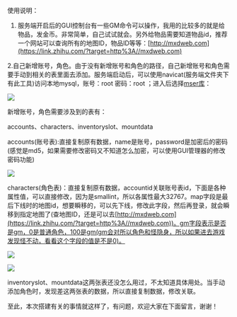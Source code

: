 使用说明：

1. 服务端开启后的GUI控制台有一些GM命令可以操作，我用的比较多的就是给物品，发金币。非常简单，自己试试就会。另外给物品需要知道物品id，推荐一个网站可以查询所有的地图ID，物品ID等等：[http://mxdweb.com](https://link.zhihu.com/?target=http%3A//mxdweb.com)

2.自己新增账号，角色。由于没有新增账号和角色的路径，自己新增账号和角色需要手动到相关的表里面去添加。服务端启动后，可以使用navicat(服务端文件夹下有此工具)访问本地mysql，账号：root 密码：root ；进入后选择[mser库](https://zhida.zhihu.com/search?content_id=175410854&content_type=Article&match_order=1&q=mser%E5%BA%93&zhida_source=entity)：  

![](https://pic2.zhimg.com/v2-0cdd30e87551c9af38abeeac240775a5_1440w.jpg)

  

新增账号，角色需要涉及到的表有：

accounts、characters、inventoryslot、mountdata

accounts(账号表):直接复制原有数据，name是账号，password是加密后的密码(感觉是md5，如果需要修改密码又不知道怎么加密，可以使用GUI管理器的修改密码功能)  

![](https://pica.zhimg.com/v2-ed6d43b6a14ea45fa98a7a2d10b3accc_1440w.png)

  

characters(角色表)：直接复制原有数据，accountid关联账号表id，下面是各种属性值，可以直接修改，因为是smallint，所以各属性最大32767。map字段是最后下线时的地图id，想要瞬移的，可以先下线，修改此字段，然后再登录，就会瞬移到指定地图了(查地图ID，还是可以去[http://mxdweb.com](https://link.zhihu.com/?target=http%3A//mxdweb.com))。gm字段表示是否是gm，0是普通角色，100是gm(gm会对所以角色和怪隐身，所以如果进去游戏发现怪不动，看看这个字段的值是不是0)。  

![](https://pic1.zhimg.com/v2-1625e91d48a96c771d35ae09f55946b0_1440w.png)

  

![](https://pic1.zhimg.com/v2-1625e91d48a96c771d35ae09f55946b0_1440w.png)

  

inventoryslot、mountdata这两张表还没怎么用过，不太知道具体用处。当手动添加角色时，发现差这两张表的数据，所以直接复制数据，修改关联。

至此，本次搭建有关的事情就这样了，有问题，欢迎大家在下面留言，谢谢！
